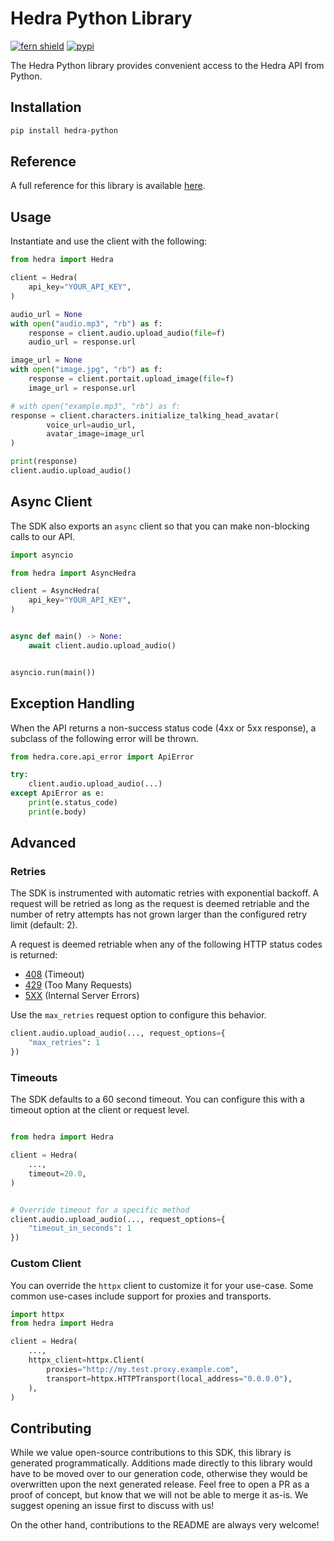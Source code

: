 # Hedra Python Library

[![fern shield](https://img.shields.io/badge/%F0%9F%8C%BF-Built%20with%20Fern-brightgreen)](https://buildwithfern.com?utm_source=github&utm_medium=github&utm_campaign=readme&utm_source=https%3A%2F%2Fgithub.com%2Ffern-demo%2Fhedra-python)
[![pypi](https://img.shields.io/pypi/v/hedra)](https://pypi.python.org/pypi/hedra)

The Hedra Python library provides convenient access to the Hedra API from Python.

## Installation

```sh
pip install hedra-python
```

## Reference

A full reference for this library is available [here](./reference.md).

## Usage

Instantiate and use the client with the following:

```python
from hedra import Hedra

client = Hedra(
    api_key="YOUR_API_KEY",
)

audio_url = None
with open("audio.mp3", "rb") as f:
    response = client.audio.upload_audio(file=f)
    audio_url = response.url

image_url = None
with open("image.jpg", "rb") as f:
    response = client.portait.upload_image(file=f)
    image_url = response.url

# with open("example.mp3", "rb") as f:
response = client.characters.initialize_talking_head_avatar(
        voice_url=audio_url,
        avatar_image=image_url
)

print(response)
client.audio.upload_audio()
```

## Async Client

The SDK also exports an `async` client so that you can make non-blocking calls to our API.

```python
import asyncio

from hedra import AsyncHedra

client = AsyncHedra(
    api_key="YOUR_API_KEY",
)


async def main() -> None:
    await client.audio.upload_audio()


asyncio.run(main())
```

## Exception Handling

When the API returns a non-success status code (4xx or 5xx response), a subclass of the following error
will be thrown.

```python
from hedra.core.api_error import ApiError

try:
    client.audio.upload_audio(...)
except ApiError as e:
    print(e.status_code)
    print(e.body)
```

## Advanced

### Retries

The SDK is instrumented with automatic retries with exponential backoff. A request will be retried as long
as the request is deemed retriable and the number of retry attempts has not grown larger than the configured
retry limit (default: 2).

A request is deemed retriable when any of the following HTTP status codes is returned:

- [408](https://developer.mozilla.org/en-US/docs/Web/HTTP/Status/408) (Timeout)
- [429](https://developer.mozilla.org/en-US/docs/Web/HTTP/Status/429) (Too Many Requests)
- [5XX](https://developer.mozilla.org/en-US/docs/Web/HTTP/Status/500) (Internal Server Errors)

Use the `max_retries` request option to configure this behavior.

```python
client.audio.upload_audio(..., request_options={
    "max_retries": 1
})
```

### Timeouts

The SDK defaults to a 60 second timeout. You can configure this with a timeout option at the client or request level.

```python

from hedra import Hedra

client = Hedra(
    ...,
    timeout=20.0,
)


# Override timeout for a specific method
client.audio.upload_audio(..., request_options={
    "timeout_in_seconds": 1
})
```

### Custom Client

You can override the `httpx` client to customize it for your use-case. Some common use-cases include support for proxies
and transports.
```python
import httpx
from hedra import Hedra

client = Hedra(
    ...,
    httpx_client=httpx.Client(
        proxies="http://my.test.proxy.example.com",
        transport=httpx.HTTPTransport(local_address="0.0.0.0"),
    ),
)
```

## Contributing

While we value open-source contributions to this SDK, this library is generated programmatically.
Additions made directly to this library would have to be moved over to our generation code,
otherwise they would be overwritten upon the next generated release. Feel free to open a PR as
a proof of concept, but know that we will not be able to merge it as-is. We suggest opening
an issue first to discuss with us!

On the other hand, contributions to the README are always very welcome!
